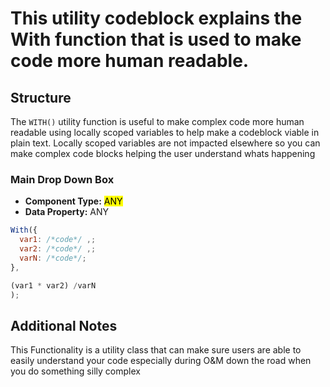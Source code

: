 # This utility codeblock explains the With function that is used to make code more human readable.

## Structure

The `WITH()` utility function is useful to make complex code more human readable using locally scoped variables to help make a codeblock viable in plain text.  Locally scoped variables are not impacted elsewhere so you can make complex code blocks helping the user understand whats happening

### Main Drop Down Box

- **Component Type:** <mark>ANY</mark>
- **Data Property:** ANY

```js
With({
  var1: /*code*/ ,;
  var2: /*code*/ ,;
  varN: /*code*/;
},

(var1 * var2) /varN
);
```

## Additional Notes

This Functionality is a utility class that can make sure users are able to easily understand your code especially during O&M down the road when you do something silly complex
